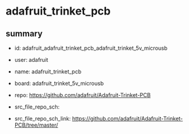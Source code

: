 # adafruit_trinket_pcb
 
## summary 
* id: adafruit_adafruit_trinket_pcb_adafruit_trinket_5v_microusb
* user: adafruit
* name: adafruit_trinket_pcb
* board: adafruit_trinket_5v_microusb
* repo: https://github.com/adafruit/Adafruit-Trinket-PCB



* src_file_repo_sch: 
* src_file_repo_sch_link: https://github.com/adafruit/Adafruit-Trinket-PCB/tree/master/




